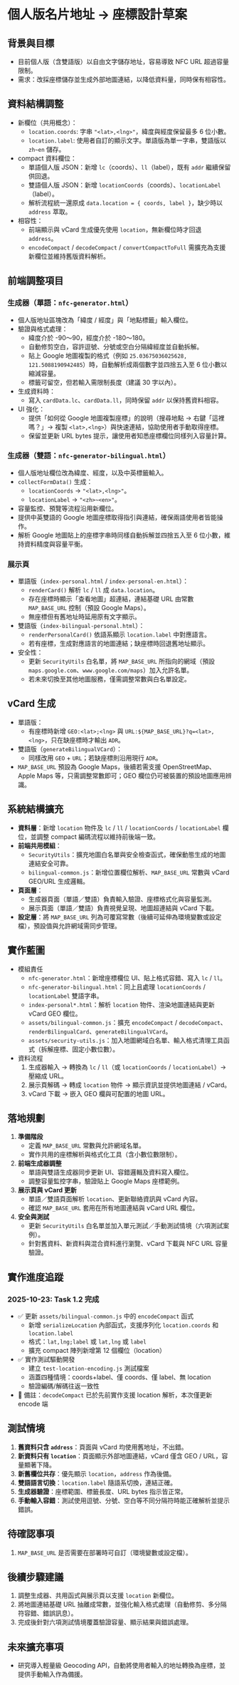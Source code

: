 # 個人版名片地址 → 座標設計草案

## 背景與目標
- 目前個人版（含雙語版）以自由文字儲存地址，容易導致 NFC URL 超過容量限制。
- 需求：改採座標儲存並生成外部地圖連結，以降低資料量，同時保有相容性。

## 資料結構調整
- 新欄位（共用概念）：
  - `location.coords`: 字串 `"<lat>,<lng>"`，緯度與經度保留最多 6 位小數。
  - `location.label`: 使用者自訂的顯示文字。單語版為單一字串，雙語版以 `zh~en` 儲存。
- compact 資料欄位：
  - 單語個人版 JSON：新增 `lc`（coords）、`ll`（label），既有 `addr` 繼續保留供回退。
  - 雙語個人版 JSON：新增 `locationCoords`（coords）、`locationLabel`（label）。
  - 解析流程統一還原成 `data.location = { coords, label }`，缺少時以 `address` 萃取。
- 相容性：
  - 前端顯示與 vCard 生成優先使用 `location`，無新欄位時才回退 `address`。
  - `encodeCompact` / `decodeCompact` / `convertCompactToFull` 需擴充為支援新欄位並維持舊版資料解析。

## 前端調整項目
### 生成器（單語：`nfc-generator.html`）
- 個人版地址區塊改為「緯度 / 經度」與「地點標籤」輸入欄位。
- 驗證與格式處理：
  - 緯度介於 -90〜90，經度介於 -180〜180。
  - 自動修剪空白，容許逗號、分號或空白分隔緯經度並自動拆解。
  - 貼上 Google 地圖複製的格式（例如 `25.03675036025628, 121.5088190942485`）時，自動解析成兩個數字並四捨五入至 6 位小數以縮減容量。
  - 標籤可留空，但若輸入需限制長度（建議 30 字以內）。
- 生成資料時：
  - 寫入 `cardData.lc`、`cardData.ll`，同時保留 `addr` 以保持舊資料相容。
- UI 強化：
  - 提供「如何從 Google 地圖複製座標」的說明（搜尋地點 → 右鍵「這裡嗎？」→ 複製 `<lat>,<lng>`）與快速連結，協助使用者手動取得座標。
  - 保留並更新 URL bytes 提示，讓使用者知悉座標欄位同樣列入容量計算。

### 生成器（雙語：`nfc-generator-bilingual.html`）
- 個人版地址欄位改為緯度、經度，以及中英標籤輸入。
- `collectFormData()` 生成：
  - `locationCoords` → `"<lat>,<lng>"`。
  - `locationLabel` → `"<zh>~<en>"`。
- 容量監控、預覽等流程沿用新欄位。
- 提供中英雙語的 Google 地圖座標取得指引與連結，確保兩語使用者皆能操作。
- 解析 Google 地圖貼上的座標字串時同樣自動拆解並四捨五入至 6 位小數，維持資料精度與容量平衡。

### 展示頁
- 單語版（`index-personal.html` / `index-personal-en.html`）：
  - `renderCard()` 解析 `lc` / `ll` 成 `data.location`。
  - 存在座標時顯示「查看地圖」超連結，連結基礎 URL 由常數 `MAP_BASE_URL` 控制（預設 Google Maps）。
  - 無座標但有舊地址時延用原有文字顯示。
- 雙語版（`index-bilingual-personal.html`）：
  - `renderPersonalCard()` 依語系顯示 `location.label` 中對應語言。
  - 若有座標，生成對應語言的地圖連結；缺座標時回退舊地址顯示。
- 安全性：
  - 更新 `SecurityUtils` 白名單，將 `MAP_BASE_URL` 所指向的網域（預設 `maps.google.com`、`www.google.com/maps`）加入允許名單。
  - 若未來切換至其他地圖服務，僅需調整常數與白名單設定。

## vCard 生成
- 單語版：
  - 有座標時新增 `GEO:<lat>;<lng>` 與 `URL:${MAP_BASE_URL}?q=<lat>,<lng>`，只在缺座標時才輸出 `ADR`。
- 雙語版（`generateBilingualVCard`）：
  - 同樣改用 `GEO` + `URL`；若缺座標則沿用現行 `ADR`。
- `MAP_BASE_URL` 預設為 Google Maps，後續若需支援 OpenStreetMap、Apple Maps 等，只需調整常數即可；GEO 欄位仍可被裝置的預設地圖應用辨識。

## 系統結構擴充
- **資料層**：新增 `location` 物件及 `lc` / `ll` / `locationCoords` / `locationLabel` 欄位，並調整 compact 編碼流程以維持前後端一致。
- **前端共用模組**：
  - `SecurityUtils`：擴充地圖白名單與安全檢查函式，確保動態生成的地圖連結安全可靠。
  - `bilingual-common.js`：新增位置欄位解析、`MAP_BASE_URL` 常數與 vCard GEO/URL 生成邏輯。
- **頁面層**：
  - 生成器頁面（單語／雙語）負責輸入驗證、座標格式化與容量監測。
  - 展示頁面（單語／雙語）負責視覺呈現、地圖超連結與 vCard 下載。
- **設定層**：將 `MAP_BASE_URL` 列為可覆寫常數（後續可延伸為環境變數或設定檔），預設值與允許網域需同步管理。

## 實作藍圖
- 模組責任
  - `nfc-generator.html`：新增座標欄位 UI、貼上格式容錯、寫入 `lc` / `ll`。
  - `nfc-generator-bilingual.html`：同上且處理 `locationCoords` / `locationLabel` 雙語字串。
  - `index-personal*.html`：解析 `location` 物件、渲染地圖連結與更新 vCard GEO 欄位。
  - `assets/bilingual-common.js`：擴充 `encodeCompact` / `decodeCompact`、`renderBilingualCard`、`generateBilingualVCard`。
  - `assets/security-utils.js`：加入地圖網域白名單、輸入格式清理工具函式（拆解座標、固定小數位數）。
- 資料流程
  1. 生成器輸入 → 轉換為 `lc` / `ll`（或 `locationCoords` / `locationLabel`）→ 壓縮成 URL。
  2. 展示頁解碼 → 轉成 `location` 物件 → 顯示資訊並提供地圖連結 / vCard。
  3. vCard 下載 → 嵌入 GEO 欄與可配置的地圖 URL。

## 落地規劃
1. **準備階段**
   - 定義 `MAP_BASE_URL` 常數與允許網域名單。
   - 實作共用的座標解析與格式化工具（含小數位數限制）。
2. **前端生成器調整**
   - 單語與雙語生成器同步更新 UI、容錯邏輯及資料寫入欄位。
   - 調整容量監控字串，驗證貼上 Google Maps 座標範例。
3. **展示頁與 vCard 更新**
   - 單語／雙語頁面解析 `location`、更新聯絡資訊與 vCard 內容。
   - 確認 `MAP_BASE_URL` 套用在所有地圖連結與 vCard URL 欄位。
4. **安全與測試**
   - 更新 `SecurityUtils` 白名單並加入單元測試／手動測試情境（六項測試案例）。
   - 針對舊資料、新資料與混合資料進行瀏覽、vCard 下載與 NFC URL 容量驗證。

## 實作進度追蹤
### 2025-10-23: Task 1.2 完成
- ✅ 更新 `assets/bilingual-common.js` 中的 `encodeCompact` 函式
  - 新增 `serializeLocation` 內部函式，支援序列化 `location.coords` 和 `location.label`
  - 格式：`lat,lng;label` 或 `lat,lng` 或 `label`
  - 擴充 compact 陣列新增第 12 個欄位（location）
- ✅ 實作測試驅動開發
  - 建立 `test-location-encoding.js` 測試檔案
  - 涵蓋四種情境：coords+label、僅 coords、僅 label、無 location
  - 驗證編碼/解碼往返一致性
- 📝 備註：`decodeCompact` 已於先前實作支援 location 解析，本次僅更新 encode 端

## 測試情境
1. **舊資料只含 `address`**：頁面與 vCard 均使用舊地址，不出錯。
2. **新資料只有 `location`**：頁面顯示外部地圖連結，vCard 僅含 GEO / URL，容量顯著下降。
3. **新舊欄位共存**：優先顯示 `location`，`address` 作為後備。
4. **雙語語言切換**：`location.label` 隨語系切換，連結正確。
5. **生成器驗證**：座標範圍、標籤長度、URL bytes 指示皆正常。
6. **手動輸入容錯**：測試使用逗號、分號、空白等不同分隔符時能正確解析並提示錯誤。

## 待確認事項
1. `MAP_BASE_URL` 是否需要在部署時可自訂（環境變數或設定檔）。

## 後續步驟建議
1. 調整生成器、共用函式與展示頁以支援 `location` 新欄位。
2. 將地圖連結基礎 URL 抽離成常數，並強化輸入格式處理（自動修剪、多分隔符容錯、錯誤訊息）。
3. 完成後針對六項測試情境覆蓋驗證容量、顯示結果與錯誤處理。

## 未來擴充事項
- 研究導入輕量級 Geocoding API，自動將使用者輸入的地址轉換為座標，並提供手動輸入作為備援。
